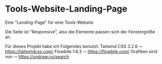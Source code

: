 # Tools-Website-Landing-Page
Eine "Landing-Page" für eine Tools-Website

Die Seite ist "Responsive", also die Elemente passen sich der Fenstergröße an.

Für dieses Projekt habe ich Folgendes benutzt:
  Tailwind CSS 3.2.6 ⇾ https://tailwindcss.com/
  Flowbite 1.6.3 ⇾ https://flowbite.com/
  Grafiken sind von ⇾ https://undraw.co/search
